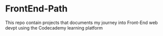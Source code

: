 # FrontEnd-Path
This repo contain projects that documents my journey into Front-End web devpt using the Codecademy learning platform 

